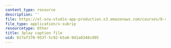 ```yaml
---
content_type: resource
description: ''
file: https://ol-ocw-studio-app-production.s3.amazonaws.com/courses/8-421-atomic-and-optical-physics-i-spring-2014/027af370953f5c92b5a09d1a0348cd95_r70MEz4cZFc.vtt
file_type: application/x-subrip
resourcetype: Other
title: 3play caption file
uid: 027af370-953f-5c92-b5a0-9d1a0348cd95
---
```

